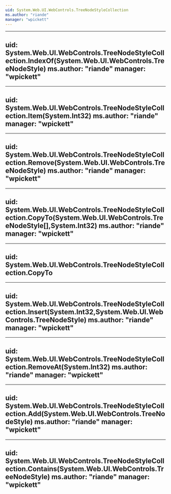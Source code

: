 ```yaml
---
uid: System.Web.UI.WebControls.TreeNodeStyleCollection
ms.author: "riande"
manager: "wpickett"
---
```


---
uid: System.Web.UI.WebControls.TreeNodeStyleCollection.IndexOf(System.Web.UI.WebControls.TreeNodeStyle)
ms.author: "riande"
manager: "wpickett"
---

---
uid: System.Web.UI.WebControls.TreeNodeStyleCollection.Item(System.Int32)
ms.author: "riande"
manager: "wpickett"
---

---
uid: System.Web.UI.WebControls.TreeNodeStyleCollection.Remove(System.Web.UI.WebControls.TreeNodeStyle)
ms.author: "riande"
manager: "wpickett"
---

---
uid: System.Web.UI.WebControls.TreeNodeStyleCollection.CopyTo(System.Web.UI.WebControls.TreeNodeStyle[],System.Int32)
ms.author: "riande"
manager: "wpickett"
---

---
uid: System.Web.UI.WebControls.TreeNodeStyleCollection.CopyTo
---

---
uid: System.Web.UI.WebControls.TreeNodeStyleCollection.Insert(System.Int32,System.Web.UI.WebControls.TreeNodeStyle)
ms.author: "riande"
manager: "wpickett"
---

---
uid: System.Web.UI.WebControls.TreeNodeStyleCollection.RemoveAt(System.Int32)
ms.author: "riande"
manager: "wpickett"
---

---
uid: System.Web.UI.WebControls.TreeNodeStyleCollection.Add(System.Web.UI.WebControls.TreeNodeStyle)
ms.author: "riande"
manager: "wpickett"
---

---
uid: System.Web.UI.WebControls.TreeNodeStyleCollection.Contains(System.Web.UI.WebControls.TreeNodeStyle)
ms.author: "riande"
manager: "wpickett"
---
